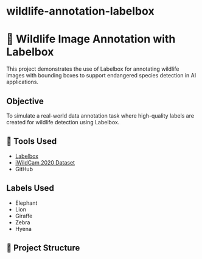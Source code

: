 # wildlife-annotation-labelbox
# 🐾 Wildlife Image Annotation with Labelbox

This project demonstrates the use of Labelbox for annotating wildlife images with bounding boxes to support endangered species detection in AI applications.

## Objective
To simulate a real-world data annotation task where high-quality labels are created for wildlife detection using Labelbox.

## 🧰 Tools Used
- [Labelbox](https://labelbox.com)
- [iWildCam 2020 Dataset](https://www.kaggle.com/competitions/iwildcam-2020-fgvc7/data)
- GitHub

## Labels Used
- Elephant
- Lion
- Giraffe
- Zebra
- Hyena

## 📁 Project Structure
